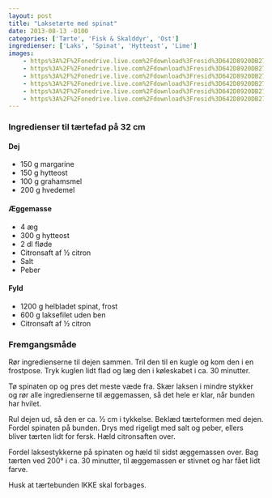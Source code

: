```yaml
---
layout: post
title: "Laksetærte med spinat"
date: 2013-08-13 -0100
categories: ['Tærte', 'Fisk & Skalddyr', 'Ost']
ingredienser: ['Laks', 'Spinat', 'Hytteost', 'Lime']
images:
    - https%3A%2F%2Fonedrive.live.com%2Fdownload%3Fresid%3D642D8920DB2784EE!126020
    - https%3A%2F%2Fonedrive.live.com%2Fdownload%3Fresid%3D642D8920DB2784EE!126025
    - https%3A%2F%2Fonedrive.live.com%2Fdownload%3Fresid%3D642D8920DB2784EE!126026
    - https%3A%2F%2Fonedrive.live.com%2Fdownload%3Fresid%3D642D8920DB2784EE!126028
    - https%3A%2F%2Fonedrive.live.com%2Fdownload%3Fresid%3D642D8920DB2784EE!126027
    - https%3A%2F%2Fonedrive.live.com%2Fdownload%3Fresid%3D642D8920DB2784EE!126029
---
```


### Ingredienser til tærtefad på 32 cm

#### Dej
-   150 g margarine
-   150 g hytteost
-   100 g grahamsmel
-   200 g hvedemel

#### Æggemasse
-   4 æg
-   300 g hytteost
-   2 dl fløde
-   Citronsaft af ½ citron
-   Salt
-   Peber

#### Fyld
-   1200 g helbladet spinat, frost
-   600 g laksefilet uden ben
-   Citronsaft af ½ citron

### Fremgangsmåde
Rør ingredienserne til dejen sammen. Tril den til en kugle og kom den i en frostpose. Tryk kuglen lidt flad og læg den i køleskabet i ca. 30 minutter.

Tø spinaten op og pres det meste væde fra. Skær laksen i mindre stykker og rør alle ingredienserne til æggemassen, så det hele er klar, når bunden har hvilet.

Rul dejen ud, så den er ca. ½ cm i tykkelse. Beklæd tærteformen med dejen. Fordel spinaten på bunden. Drys med rigeligt med salt og peber, ellers bliver tærten lidt for fersk. Hæld citronsaften over.

Fordel laksestykkerne på spinaten og hæld til sidst æggemassen over. Bag tærten ved 200&deg; i ca. 30 minutter, til æggemassen er stivnet og har fået lidt farve.

Husk at tærtebunden IKKE skal forbages.
